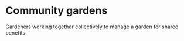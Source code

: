 # Community gardens

Gardeners working together collectively to manage a garden for shared benefits

